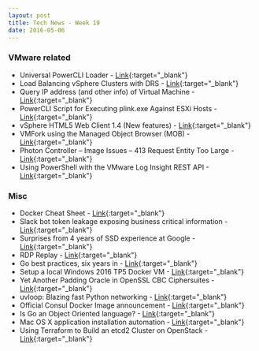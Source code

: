 ```yaml
---
layout: post
title: Tech News - Week 19
date: 2016-05-06
---
```


### VMware related

* Universal PowerCLI Loader -
  [Link](http://www.lucd.info/2016/05/05/universal-powercli-loader/){:target="_blank"}
* Load Balancing vSphere Clusters with DRS -
  [Link](http://blogs.vmware.com/vsphere/2016/05/load-balancing-vsphere-clusters-with-drs.html){:target="_blank"}
* Query IP address (and other info) of Virtual Machine -
  [Link](http://networkinferno.net/query-ip-address-and-other-info-of-virtual-machine){:target="_blank"}
* PowerCLI Script for Executing plink.exe Against ESXi Hosts -
  [Link](https://virtuallyunderstood.com/2016/04/30/powercli-script-for-executing-plink-exe-against-esxi-hosts/){:target="_blank"}
* vSphere HTML5 Web Client 1.4 (New features) -
  [Link](https://labs.vmware.com/flings/vsphere-html5-web-client#changelog){:target="_blank"}
* VMFork using the Managed Object Browser (MOB) -
  [Link](https://www.higebu.com/2016-04-27-vmfork-using-mob-en.html#.VytXzRV974N){:target="_blank"}
* Photon Controller – Image Issues – 413 Request Entity Too Large -
  [Link](http://cormachogan.com/2016/05/04/photon-controller-image-issues-413-request-entity-large/){:target="_blank"}
* Using PowerShell with the VMware Log Insight REST API -
  [Link](http://www.codyhosterman.com/2016/05/using-powershell-with-the-vmware-log-insight-rest-api/){:target="_blank"}

### Misc

* Docker Cheat Sheet -
  [Link](https://github.com/therandomsecurityguy/docker-cheat-sheet){:target="_blank"}
* Slack bot token leakage exposing business critical information -
  [Link](https://labs.detectify.com/2016/04/28/slack-bot-token-leakage-exposing-business-critical-information/){:target="_blank"}
* Surprises from 4 years of SSD experience at Google -
  [Link](http://silvertonconsulting.com/blog/2016/04/28/surprises-from-4-years-of-ssd-experience-at-google/#sthash.9mQAcqc6.zxZGnz2B.dpbs){:target="_blank"}
* RDP Replay -
  [Link](http://www.contextis.com/resources/blog/rdp-replay/){:target="_blank"}
* Go best practices, six years in -
  [Link](https://peter.bourgon.org/go-best-practices-2016/){:target="_blank"}
* Setup a local Windows 2016 TP5 Docker VM -
  [Link](https://stefanscherer.github.io/setup-local-windows-2016-tp5-docker-vm/){:target="_blank"}
* Yet Another Padding Oracle in OpenSSL CBC Ciphersuites -
  [Link](https://blog.cloudflare.com/yet-another-padding-oracle-in-openssl-cbc-ciphersuites/){:target="_blank"}
* uvloop: Blazing fast Python networking -
  [Link](http://magic.io/blog/uvloop-make-python-networking-great-again/){:target="_blank"}
* Official Consul Docker Image announcement -
  [Link](https://www.hashicorp.com/blog/official-consul-docker-image.html){:target="_blank"}
* Is Go an Object Oriented language? -
  [Link](http://spf13.com/post/is-go-object-oriented/){:target="_blank"}
* Mac OS X application installation automation -
  [Link](http://www.vreference.com/2016/05/05/mac-os-x-application-installation-automation/){:target="_blank"}
* Using Terraform to Build an etcd2 Cluster on OpenStack -
  [Link](http://blog.scottlowe.org/2016/05/06/using-terraform-etcd2-openstack/){:target="_blank"}
  
